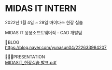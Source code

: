 # MIDAS IT INTERN
2022년 1월 4일 ~ 28일 마이다스 현장 실습  

MIDAS IT 응용소프트웨어직 - CAD 개발팀  

📑BLOG    
https://blog.naver.com/yunasun04/222633984207    
  
👩🏻‍💻PRESENTATION  
[MIDASIT_현장실습 발표.pdf](https://github.com/U-and-Me/MIDAS/files/8058985/MIDASIT_.pdf)
